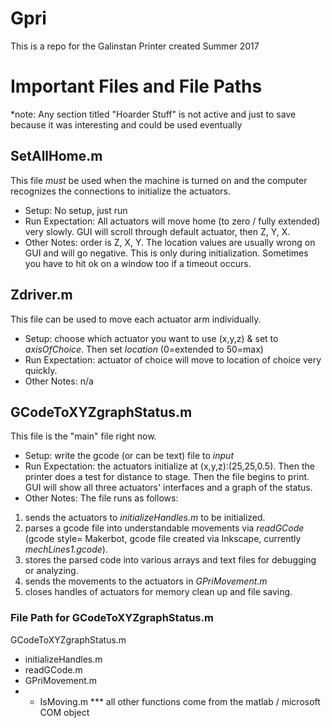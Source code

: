 # Gpri

This is a repo for the Galinstan Printer created Summer 2017

# Important Files and File Paths
*note: Any section titled "Hoarder Stuff" is not active and just to save because it was interesting and could be used eventually

## SetAllHome.m
This file *must* be used when the machine is turned on and the computer recognizes the connections to initialize the actuators. 
- Setup: No setup, just run 
- Run Expectation: All actuators will move home (to zero / fully extended) very slowly. GUI will scroll through default actuator, then Z, Y, X.  
- Other Notes: order is Z, X, Y. The location values are usually wrong on GUI and will go negative. This is only during initialization. Sometimes you have to hit ok on a window too if a timeout occurs. 

## Zdriver.m
This file can be used to move each actuator arm individually.
- Setup: choose which actuator you want to use (x,y,z) & set to *axisOfChoice*. Then set *location* (0=extended to 50=max)
- Run Expectation: actuator of choice will move to location of choice very quickly.
- Other Notes: n/a

## GCodeToXYZgraphStatus.m
This file is the "main" file right now. 
- Setup: write the gcode (or can be text) file to *input*
- Run Expectation: the actuators initialize at (x,y,z):(25,25,0.5). Then the printer does a test for distance to stage. Then the file begins to print. GUI will show all three actuators' interfaces and a graph of the status.
- Other Notes: The file runs as follows: 
 1) sends the actuators to *initializeHandles.m* to be initialized. 
 2) parses a gcode file into understandable movements via *readGCode* (gcode style= Makerbot, gcode file created via Inkscape, currently *mechLines1.gcode*). 
 3) stores the parsed code into various arrays and text files for debugging or analyzing. 
 4) sends the movements to the actuators in *GPriMovement.m*
 5) closes handles of actuators for memory clean up and file saving.

### File Path for GCodeToXYZgraphStatus.m
GCodeToXYZgraphStatus.m
- initializeHandles.m
- readGCode.m
- GPriMovement.m
 - - IsMoving.m
*** all other functions come from the matlab / microsoft COM object
